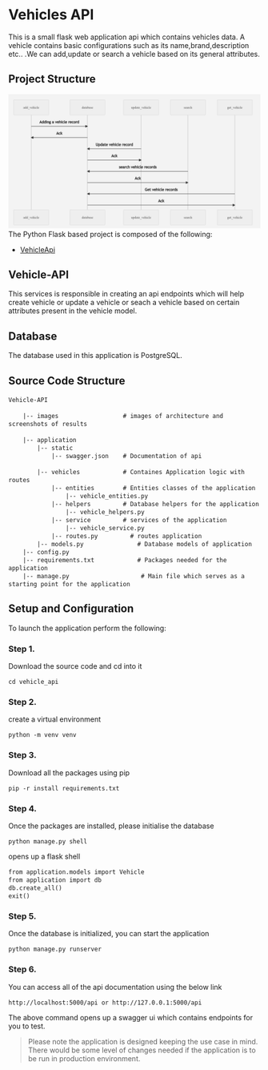 # Vehicles API
This is a small flask web application api which contains vehicles data. A vehicle contains basic configurations such as its name,brand,description etc.. .We can add,update or search a vehicle based on its general attributes.

## Project Structure
![ArchitectureDiagram](images/architecture_diagram.PNG)
The Python Flask based project is composed of the following: 

* [VehicleApi](#Vehicle-API)

## Vehicle-API

This services is responsible in creating an api endpoints which will help create vehicle or update a vehicle or seach a vehicle based on certain attributes present in the vehicle model.

## Database
The database used in this application is PostgreSQL.

## Source Code Structure
```
Vehicle-API
	
	|-- images                  # images of architecture and screenshots of results
	
	|-- application                  	
		|-- static
		    |-- swagger.json    # Documentation of api    
			
		|-- vehicles			# Containes Application logic with routes
			|-- entities        # Entities classes of the application
				|-- vehicle_entities.py
			|-- helpers         # Database helpers for the application
				|-- vehicle_helpers.py
			|-- service         # services of the application 
				|-- vehicle_service.py
			|-- routes.py         # routes application
		|-- models.py         		# Database models of application
	|-- config.py	
	|-- requirements.txt            # Packages needed for the application
	|-- manage.py                    # Main file which serves as a starting point for the application
```
## Setup and Configuration
To launch the application perform the following:

### Step 1.
Download the source code and cd into it
```
cd vehicle_api
```
### Step 2.
create a virtual environment
```
python -m venv venv
```
### Step 3.
Download all the packages using pip
```
pip -r install requirements.txt
```
### Step 4.
Once the packages are installed, please initialise the database
```
python manage.py shell
```
opens up a flask shell
```
from application.models import Vehicle
from application import db
db.create_all()
exit()
```
### Step 5.
Once the database is initialized, you can start the application
```
python manage.py runserver
```
### Step 6.
You can access all of the api documentation using the below link
```
http://localhost:5000/api or http://127.0.0.1:5000/api
```
The above command opens up a swagger ui which contains endpoints for you to test.

> Please note the application is designed keeping the use case in mind. There would be some level of changes needed if the application is to be run in production environment.
